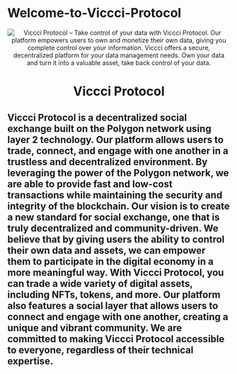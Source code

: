 # Welcome-to-Viccci-Protocol


  <center><img className="h-auto max-w-full" alt="Viccci Protocol – Take control of your data with Viccci Protocol. Our platform empowers users to own and monetize their own data, giving you complete control over your information. Viccci offers a secure, decentralized platform for your data management needs. Own your data and turn it into a valuable asset, take back control of your data." src="https://scontent-lga3-1.xx.fbcdn.net/v/t39.30808-6/328933512_1356705961838041_655030639255448708_n.jpg?_nc_cat=110&ccb=1-7&_nc_sid=8bfeb9&_nc_ohc=c6LX8_iIc1oAX_xW76_&_nc_oc=AQndbegCcuPiv3CMeY7AA0UwpC3uO7dedAk3bVwauFk-oVrDsUtYlE5KQMndrHZw_5Q&_nc_ht=scontent-lga3-1.xx&oh=00_AfDPVjDUzKxnb7HBf4aoB9XfC_GexzDHuuD5hKhNaGThdQ&oe=63EB1F4D" /></center>
  <h1 align="center">Viccci Protocol</h1>


## Viccci Protocol is a decentralized social exchange built on the Polygon network using layer 2 technology. Our platform allows users to trade, connect, and engage with one another in a trustless and decentralized environment. By leveraging the power of the Polygon network, we are able to provide fast and low-cost transactions while maintaining the security and integrity of the blockchain. Our vision is to create a new standard for social exchange, one that is truly decentralized and community-driven. We believe that by giving users the ability to control their own data and assets, we can empower them to participate in the digital economy in a more meaningful way. With Viccci Protocol, you can trade a wide variety of digital assets, including NFTs, tokens, and more. Our platform also features a social layer that allows users to connect and engage with one another, creating a unique and vibrant community. We are committed to making Viccci Protocol accessible to everyone, regardless of their technical expertise.
